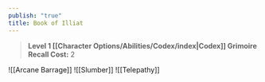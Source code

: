```yaml
---
publish: "true"
title: Book of Illiat
---
```

> **Level 1 [[Character Options/Abilities/Codex/index|Codex]] Grimoire**
> **Recall Cost:** 2

![[Arcane Barrage]]
![[Slumber]]
![[Telepathy]]
